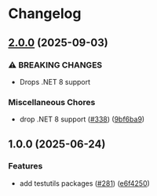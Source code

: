 # Changelog

## [2.0.0](https://github.com/Altinn/altinn-authorization-utils/compare/Altinn.Authorization.TestUtils-v1.0.0...Altinn.Authorization.TestUtils-v2.0.0) (2025-09-03)


### ⚠ BREAKING CHANGES

* Drops .NET 8 support

### Miscellaneous Chores

* drop .NET 8 support ([#338](https://github.com/Altinn/altinn-authorization-utils/issues/338)) ([9bf6ba9](https://github.com/Altinn/altinn-authorization-utils/commit/9bf6ba91a57f9520cedd9611cb4a15b130903df3))

## 1.0.0 (2025-06-24)


### Features

* add testutils packages ([#281](https://github.com/Altinn/altinn-authorization-utils/issues/281)) ([e6f4250](https://github.com/Altinn/altinn-authorization-utils/commit/e6f42507888f63a8549a6489dc589c1ab2de0463))

